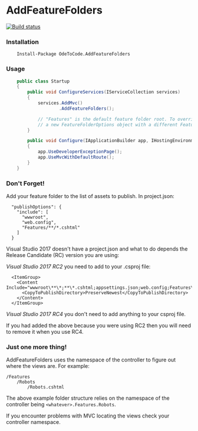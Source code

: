 # AddFeatureFolders
[![Build status](https://ci.appveyor.com/api/projects/status/k4aotmbkugavs2mq?svg=true)](https://ci.appveyor.com/project/OdeToCode/addfeaturefolders)
### Installation
```
    Install-Package OdeToCode.AddFeatureFolders 
```

### Usage 
```c#
    public class Startup
    {
        public void ConfigureServices(IServiceCollection services)
        {
            services.AddMvc()
                    .AddFeatureFolders();

            // "Features" is the default feature folder root. To override, pass along 
            // a new FeatureFolderOptions object with a different FeatureFolderName
        }

        public void Configure(IApplicationBuilder app, IHostingEnvironment env, ILoggerFactory loggerFactory)
        {
            app.UseDeveloperExceptionPage();
            app.UseMvcWithDefaultRoute();
        }
    }    
```

### Don't Forget!
Add your feature folder to the list of assets to publish. In project.json:
```
  "publishOptions": {
    "include": [
      "wwwroot",
      "web.config",
      "Features/**/*.cshtml"
    ]
  }
```
Visual Studio 2017 doesn't have a project.json and what to do depends the Release Candidate (RC) version you are using:  
  
_Visual Studio 2017 RC2_ you need to add to your .csproj file:
```
  <ItemGroup>
    <Content Include="wwwroot\**\*;**\*.cshtml;appsettings.json;web.config;Features\**\*.cshtml">
      <CopyToPublishDirectory>PreserveNewest</CopyToPublishDirectory>
    </Content>
  </ItemGroup>
```
_Visual Studio 2017 RC4_ you don't need to add anything to your csproj file.  
  
If you had added the above because you were using RC2 then you will need to remove it when you use RC4.

### Just one more thing!
AddFeatureFolders uses the namespace of the controller to figure out where the views are. 
For example: 
```
/Features
	/Robots
		/Robots.cshtml
```
The above example folder structure relies on the namespace of the controller being `<whatever>.Features.Robots`. 

If you encounter problems with MVC locating the views check your controller namespace.
